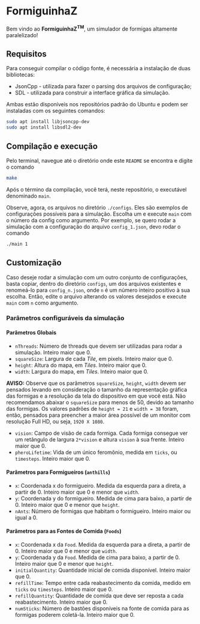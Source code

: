 # FormiguinhaZ

Bem vindo ao **FormiguinhaZ<sup><bold>TM</bold></sup>**, um simulador de formigas
altamente paralelizado!

## Requisitos

Para conseguir compilar o código fonte, é necessária a instalação de duas
bibliotecas:

* JsonCpp - utilizada para fazer o parsing dos arquivos de configuração;
* SDL - utilizada para construir a interface gráfica da simulação.

Ambas estão disponíveis nos repositórios padrão do Ubuntu e podem ser
instaladas com os seguintes comandos:

```sh
sudo apt install libjsoncpp-dev
sudo apt install libsdl2-dev
```

## Compilação e execução

Pelo terminal, navegue até o diretório onde este `README` se encontra e
digite o comando

```sh
make
```

Após o término da compilação, você terá, neste repositório, o executável
denominado `main`.

Observe, agora, os arquivos no diretório `./configs`.
Eles são exemplos de configurações possíveis para a simulação. Escolha um
e execute `main` com o número da config como argumento. Por exemplo, se
quero rodar a simulação com a configuração do arquivo `config_1.json`,
devo rodar o comando

```sh
./main 1
```

## Customização

Caso deseje rodar a simulação com um outro conjunto de configurações,
basta copiar, dentro do diretório `configs`, um dos arquivos existentes
e renomeá-lo para `config_n.json`, onde `n` é um número inteiro positivo
à sua escolha. Então, edite o arquivo alterando os valores desejados e
execute `main` com `n` como argumento.


### Parâmetros configuráveis da simulação

#### Parâmetros Globais

* `nThreads`: Número de threads que devem ser utilizadas para rodar a
  simulação. Inteiro maior que 0.
* `squareSize`: Largura de cada *Tile*, em pixels. Inteiro maior que 0.
* `height`: Altura do mapa, em *Tiles*. Inteiro maior que 0.
* `width`: Largura do mapa, em *Tiles*. Inteiro maior que 0.

**AVISO:** Observe que os parâmetros `squareSize`, `height`, `width` devem
ser pensados levando em consideração o tamanho da representação gráfica
das formigas e a resolução da tela do dispositivo em que você está.
Não recomendamos abaixar o `squareSize` para menos de 50, devido ao
tamanho das formigas. Os valores padrões de `height = 21` e `width = 38`
foram, então, pensados para preencher a maior área possível de um monitor
com resolução Full HD, ou seja, `1920 X 1080`.

* `vision`: Campo de visão de cada formiga. Cada formiga consegue ver um
  retângulo de largura `2*vision` e altura `vision` à sua frente. Inteiro
maior que 0.
* `pheroLifetime`: Vida de um único feromônio, medida em `ticks`, ou
  `timesteps`. Inteiro maior que 0.

#### Parâmetros para Formigueiros (`anthills`)

* `x`: Coordenada x do formigueiro. Medida da esquerda para a direta, a
  partir de 0. Inteiro maior que 0 e menor que `width`.
* `y`: Coordenada y do formigueiro. Medida de cima para baixo, a
  partir de 0. Inteiro maior que 0 e menor que `height`.
* `nAnts`: Número de formigas que habitam o formigueiro. Inteiro maior ou
  igual a 0.

#### Parâmetros para as Fontes de Comida (`Foods`)

* `x`: Coordenada x da `Food`. Medida da esquerda para a direta, a
  partir de 0. Inteiro maior que 0 e menor que `width`.
* `y`: Coordenada y da `Food`. Medida de cima para baixo, a
  partir de 0. Inteiro maior que 0 e menor que `height`.
* `initialQuantity`: Quantidade inicial de comida disponível. Inteiro
  maior que 0.
* `refillTime`: Tempo entre cada reabastecimento da comida, medido em
  `ticks` ou `timesteps`. Inteiro maior que 0.
* `refillQuantity`: Quantidade de comida que deve ser reposta a cada
  reabastecimento. Inteiro maior que 0.
* `numSticks`: Número de bastões disponíveis na fonte de comida para as
  formigas poderem coletá-la. Inteiro maior que 0.

